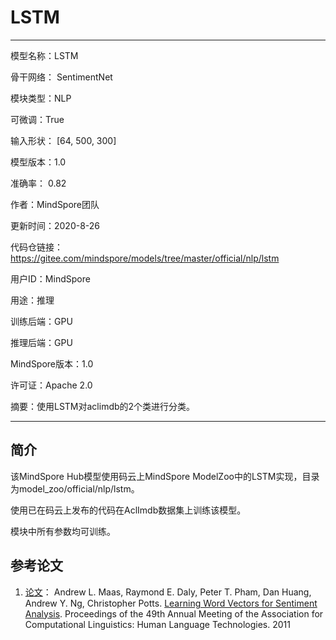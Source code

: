 # LSTM

---

模型名称：LSTM

骨干网络： SentimentNet

模块类型：NLP

可微调：True

输入形状： [64, 500, 300]

模型版本：1.0

准确率： 0.82

作者：MindSpore团队

更新时间：2020-8-26

代码仓链接： <https://gitee.com/mindspore/models/tree/master/official/nlp/lstm>

用户ID：MindSpore

用途：推理

训练后端：GPU

推理后端：GPU

MindSpore版本：1.0

许可证：Apache 2.0

摘要：使用LSTM对aclimdb的2个类进行分类。

---

## 简介

该MindSpore Hub模型使用码云上MindSpore ModelZoo中的LSTM实现，目录为model_zoo/official/nlp/lstm。

使用已在码云上发布的代码在AclImdb数据集上训练该模型。

模块中所有参数均可训练。

## 参考论文

1. [论文](https://www.aclweb.org/anthology/P11-1015/)：  Andrew L. Maas, Raymond E. Daly, Peter T. Pham, Dan Huang, Andrew Y. Ng, Christopher Potts. [Learning Word Vectors for Sentiment Analysis](https://www.aclweb.org/anthology/P11-1015/). Proceedings of the 49th Annual Meeting of the Association for Computational Linguistics: Human Language Technologies. 2011
